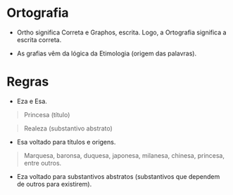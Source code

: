 # Ortografia

* Ortho significa Correta e Graphos, escrita. Logo, a Ortografia significa a escrita correta.

* As grafias vêm da lógica da Etimologia (origem das palavras).

# Regras

* Eza e Esa.

> Princesa (título)

> Realeza (substantivo abstrato)

* Esa voltado para títulos e origens.

> Marquesa, baronsa, duquesa, japonesa, milanesa, chinesa, princesa, entre outros.

* Eza voltado para substantivos abstratos (substantivos que dependem de outros para existirem).
